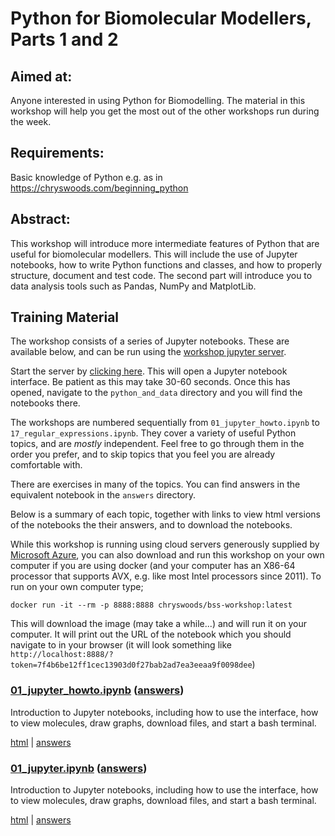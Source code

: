 # Python for Biomolecular Modellers, Parts 1 and 2

## Aimed at: 
Anyone interested in using Python for Biomodelling. The material in 
this workshop will help you get the most out of the other workshops 
run during the week.

## Requirements: 
Basic knowledge of Python e.g. as in https://chryswoods.com/beginning_python

## Abstract: 
This workshop will introduce more intermediate features of Python that 
are useful for biomolecular modellers. This will include the use of 
Jupyter notebooks, how to write Python functions and classes, and 
how to properly structure, document and test code. The second
part will introduce you to data analysis tools such as Pandas, 
NumPy and MatplotLib.

## Training Material

The workshop consists of a series of Jupyter notebooks. These are available
below, and can be run using the 
[workshop jupyter server](https://workshop.biosimspace.org/hub/tmplogin).

Start the server by [clicking here](https://workshop.biosimspace.org/hub/tmplogin).
This will open a Jupyter notebook interface. Be patient as this may take 30-60 seconds.
Once this has opened, navigate to the `python_and_data` directory and you will find the
notebooks there.

The workshops are numbered sequentially from `01_jupyter_howto.ipynb` to
`17_regular_expressions.ipynb`. They cover a variety of useful Python topics,
and are *mostly* independent. Feel free to go through them in the order you
prefer, and to skip topics that you feel you are already comfortable with.

There are exercises in many of the topics. You can find answers in the 
equivalent notebook in the `answers` directory.

Below is a summary of each topic, together with links to view html versions
of the notebooks the their answers, and to download the notebooks.

While this workshop is running using cloud servers generously supplied
by [Microsoft Azure](https://azure.microsoft.com/en-us/services/container-service/kubernetes/),
you can also download and run this workshop on your own computer if
you are using docker (and your computer has an X86-64 processor that
supports AVX, e.g. like most Intel processors since 2011). To run on
your own computer type;

```
docker run -it --rm -p 8888:8888 chryswoods/bss-workshop:latest
```

This will download the image (may take a while...) and will run it on
your computer. It will print out the URL of the notebook which you should navigate
to in your browser (it will look something like `http://localhost:8888/?token=7f4b6be12ff1cec13903d0f27bab2ad7ea3eeaa9f0098dee`)

### [01_jupyter_howto.ipynb](01_jupyter_howto.ipynb) ([answers](answers/01_jupyter_howto.ipynb))

Introduction to Jupyter notebooks, including how to use the interface,
how to view molecules, draw graphs, download files, and start a bash
terminal.

[html](html/01_jupyter_howto.html) | [answers](html/answers/01_jupyter_howto.ipynb)

### [01_jupyter.ipynb](01_jupyter.ipynb) ([answers](answers/01_jupyter.ipynb))

Introduction to Jupyter notebooks, including how to use the interface,
how to view molecules, draw graphs, download files, and start a bash
terminal.

[html](html/01_jupyter.html) | [answers](html/answers/01_jupyter.ipynb)

